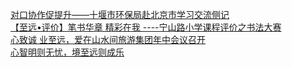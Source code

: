  
[对口协作促提升——十堰市环保局赴北京市学习交流侧记](http://www.dianyue.me/archives/396/jpnslb460e3jaa0r/)  
[【至远•评价】笔书华章 精彩在我           ----宁山路小学课程评价之书法大赛](http://www.dianyue.me/archives/955/1drh2wga03y7h8im/)  
[心致诚 业至远，爱在山水间旅游集团年中会议召开](http://www.dianyue.me/archives/640/iq03iilq4cg8dj4s/)  
[心智明则无忧，境至远则成乐](http://www.dianyue.me/archives/016/r4n30jmeu33u9jv6/)